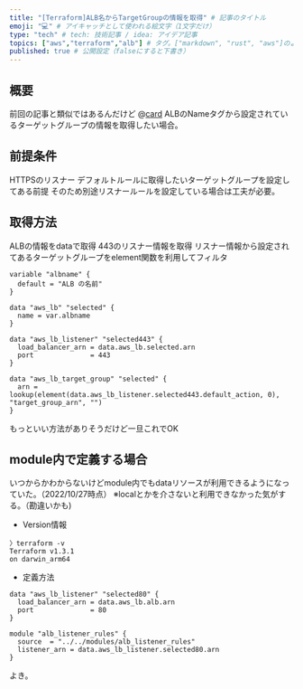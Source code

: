 ```yaml
---
title: "[Terraform]ALB名からTargetGroupの情報を取得" # 記事のタイトル
emoji: "💻" # アイキャッチとして使われる絵文字（1文字だけ）
type: "tech" # tech: 技術記事 / idea: アイデア記事
topics: ["aws","terraform","alb"] # タグ。["markdown", "rust", "aws"]のように指定する
published: true # 公開設定（falseにすると下書き）
---
```


## 概要
前回の記事と類似ではあるんだけど
@[card](https://zenn.dev/myabaou/articles/006_terraform_albrules)
ALBのNameタグから設定されているターゲットグループの情報を取得したい場合。


## 前提条件
HTTPSのリスナー デフォルトルールに取得したいターゲットグループを設定してある前提
そのため別途リスナールールを設定している場合は工夫が必要。


## 取得方法
ALBの情報をdataで取得
443のリスナー情報を取得
リスナー情報から設定されてあるターゲットグループをelement関数を利用してフィルタ

```
variable "albname" {
  default = "ALB の名前"
}

data "aws_lb" "selected" {
  name = var.albname
}

data "aws_lb_listener" "selected443" {
  load_balancer_arn = data.aws_lb.selected.arn
  port              = 443
}

data "aws_lb_target_group" "selected" {
  arn = lookup(element(data.aws_lb_listener.selected443.default_action, 0), "target_group_arn", "")
}
```

もっといい方法がありそうだけど一旦これでOK

## module内で定義する場合

いつからかわからないけどmodule内でもdataリソースが利用できるようになっていた。（2022/10/27時点）
※localとかを介さないと利用できなかった気がする。（勘違いかも)

- Version情報
```
〉terraform -v
Terraform v1.3.1
on darwin_arm64
```


- 定義方法
```
data "aws_lb_listener" "selected80" {
  load_balancer_arn = data.aws_lb.alb.arn
  port              = 80
}

module "alb_listener_rules" {
  source  = "../../modules/alb_listener_rules"
  listener_arn = data.aws_lb_listener.selected80.arn
}
```

よき。